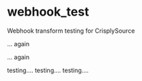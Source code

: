 webhook_test
============

Webhook transform testing for CrisplySource

... again

... again

testing....
testing....
testing....
